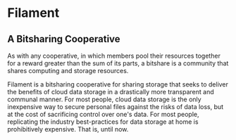 # Filament
## A Bitsharing Cooperative

As with any cooperative, in which members pool their resources together
for a reward greater than the sum of its parts, a bitshare is a
community that shares computing and storage resources. 

Filament is a bitsharing cooperative for sharing storage that seeks
to deliver the benefits of cloud data storage in a drastically more
transparent and communal manner. For most people, cloud data storage
is the only inexpensive way to secure personal files against the risks
of data loss, but at the cost of sacrificing control over one's data.
For most people, replicating the industry best-practices for data
storage at home is prohibitively expensive. That is, until now. 
